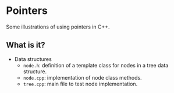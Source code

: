 # Pointers
Some illustrations of using pointers in C++.

## What is it?
* Data structures
  * `node.h`: definition of a template class for nodes in a tree data
      structure.
  * `node.cpp`: implementation of node class methods.
  * `tree.cpp`: main file to test node implementation.

